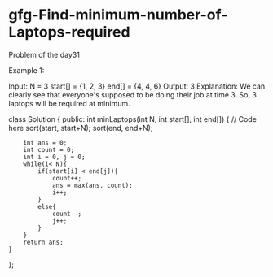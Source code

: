 # gfg-Find-minimum-number-of-Laptops-required
Problem of the day31

Example 1:

Input:
N = 3
start[] = {1, 2, 3}
end[] = {4, 4, 6}
Output:
3
Explanation:
We can clearly see that everyone's supposed to
be doing their job at time 3. So, 3 laptops
will be required at minimum.

class Solution {
  public:
    int minLaptops(int N, int start[], int end[]) {
        // Code here
        sort(start, start+N);
        sort(end, end+N);
        
        int ans = 0;
        int count = 0;
        int i = 0, j = 0;
        while(i< N){
            if(start[i] < end[j]){
                count++;
                ans = max(ans, count);
                i++;
            }
            else{
                count--;
                j++;
            }
        }
        return ans;
    }
};

